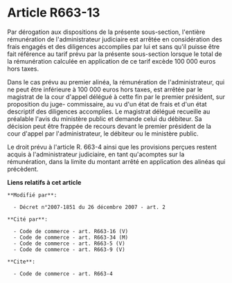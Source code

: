 # Article R663-13

Par dérogation aux dispositions de la présente sous-section, l'entière rémunération de l'administrateur judiciaire est
arrêtée en considération des frais engagés et des diligences accomplies par lui et sans qu'il puisse être fait référence au
tarif prévu par la présente sous-section lorsque le total de la rémunération calculée en application de ce tarif excède 100
000 euros hors taxes. 

Dans le cas prévu au premier alinéa, la rémunération de l'administrateur, qui ne peut être inférieure à 100 000 euros hors
taxes, est arrêtée par le magistrat de la cour d'appel délégué à cette fin par le premier président, sur proposition du juge-
commissaire, au vu d'un état de frais et d'un état descriptif des diligences accomplies. Le magistrat délégué recueille au
préalable l'avis du ministère public et demande celui du débiteur. Sa décision peut être frappée de recours devant le premier
président de la cour d'appel par l'administrateur, le débiteur ou le ministère public. 

Le droit prévu à l'article R. 663-4 ainsi que les provisions perçues restent acquis à l'administrateur judiciaire, en tant
qu'acomptes sur la rémunération, dans la limite du montant arrêté en application des alinéas qui précèdent.

**Liens relatifs à cet article**

	**Modifié par**:

	  - Décret n°2007-1851 du 26 décembre 2007 - art. 2

	**Cité par**:

	  - Code de commerce - art. R663-16 (V)
	  - Code de commerce - art. R663-34 (M)
	  - Code de commerce - art. R663-5 (V)
	  - Code de commerce - art. R663-9 (V)

	**Cite**:

	  - Code de commerce - art. R663-4
